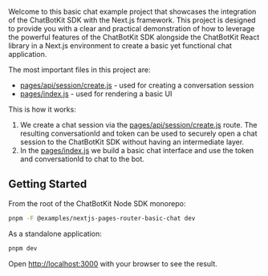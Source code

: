 Welcome to this basic chat example project that showcases the integration of the ChatBotKit SDK with the Next.js framework. This project is designed to provide you with a clear and practical demonstration of how to leverage the powerful features of the ChatBotKit SDK alongside the ChatBotKit React library in a Next.js environment to create a basic yet functional chat application.

The most important files in this project are:

- [pages/api/session/create.js](pages/api/session/create.js) - used for creating a conversation session
- [pages/index.js](pages/index.js) - used for rendering a basic UI

This is how it works:

1. We create a chat session via the [pages/api/session/create.js](pages/api/session/create.js) route. The resulting conversationId and token can be used to securely open a chat session to the ChatBotKit SDK without having an intermediate layer.
2. In the [pages/index.js](pages/index.js) we build a basic chat interface and use the token and conversationId to chat to the bot.

## Getting Started

From the root of the ChatBotKit Node SDK monorepo:

```bash
pnpm -F @examples/nextjs-pages-router-basic-chat dev
```

As a standalone application:

```bash
pnpm dev
```

Open [http://localhost:3000](http://localhost:3000) with your browser to see the result.
